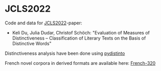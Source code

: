 # JCLS2022
Code and data for [JCLS2022](https://jcls.io/site/conference/)-paper: 
- Keli Du, Julia Dudar, Christof Schöch: "Evaluation of Measures of Distinctiveness – Classification of Literary Texts on the Basis of Distinctive Words"

Distinctiveness analysis have been done using [pydistinto](https://github.com/Zeta-and-Company/pydistinto)

French novel corpora in derived formats are available here: [French-320](https://github.com/Zeta-and-Company/derived-formats)
